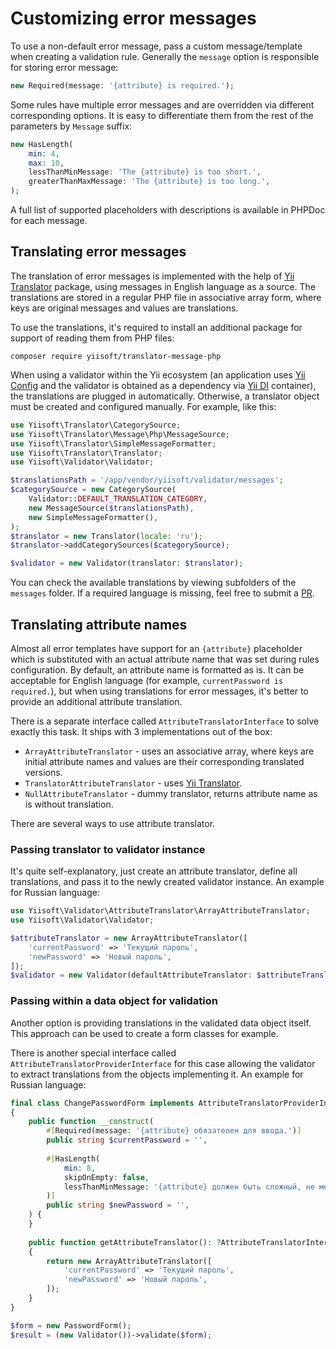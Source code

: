 # Customizing error messages

To use a non-default error message, pass a custom message/template when creating a validation rule. Generally the 
`message` option is responsible for storing error message:

```php
new Required(message: '{attribute} is required.');
```

Some rules have multiple error messages and are overridden via different corresponding options.
It is easy to differentiate them from the rest of the parameters by `Message` suffix:

```php
new HasLength(  
    min: 4,  
    max: 10,
    lessThanMinMessage: 'The {attribute} is too short.',  
    greaterThanMaxMessage: 'The {attribute} is too long.',  
);
```

A full list of supported placeholders with descriptions is available in PHPDoc for each message.

## Translating error messages

The translation of error messages is implemented with the help of [Yii Translator] package, using messages in English 
language as a source. The translations are stored in a regular PHP file in associative array form, where keys are 
original messages and values are translations. 

To use the translations, it's required to install an additional package for support of reading them from PHP files:

```shell
composer require yiisoft/translator-message-php
```

When using a validator within the Yii ecosystem (an application uses [Yii Config] and the validator is obtained as a 
dependency via [Yii DI] container), the translations are plugged in automatically. Otherwise, a translator object must 
be created and configured manually. For example, like this:

```php
use Yiisoft\Translator\CategorySource;
use Yiisoft\Translator\Message\Php\MessageSource;
use Yiisoft\Translator\SimpleMessageFormatter;
use Yiisoft\Translator\Translator;
use Yiisoft\Validator\Validator;

$translationsPath = '/app/vendor/yiisoft/validator/messages';
$categorySource = new CategorySource(
    Validator::DEFAULT_TRANSLATION_CATEGORY,
    new MessageSource($translationsPath),
    new SimpleMessageFormatter(),
);
$translator = new Translator(locale: 'ru');
$translator->addCategorySources($categorySource);

$validator = new Validator(translator: $translator);
```

You can check the available translations by viewing subfolders of the `messages` folder. If a required language is 
missing, feel free to submit a [PR].

## Translating attribute names

Almost all error templates have support for an `{attribute}` placeholder which is substituted with an actual attribute name 
that was set during rules configuration. By default, an attribute name is formatted as is. It can be acceptable for 
English language (for example, `currentPassword is required.`), but when using translations for error messages, it's 
better to provide an additional attribute translation.

There is a separate interface called `AttributeTranslatorInterface` to solve exactly this task. It ships with 3 
implementations out of the box:

- `ArrayAttributeTranslator` - uses an associative array, where keys are initial attribute names and values are their 
corresponding translated versions.
- `TranslatorAttributeTranslator` - uses [Yii Translator].
- `NullAttributeTranslator` - dummy translator, returns attribute name as is without translation.

There are several ways to use attribute translator.

### Passing translator to validator instance

It's quite self-explanatory, just create an attribute translator, define all translations, and pass it to the newly
created validator instance. An example for Russian language:

```php
use Yiisoft\Validator\AttributeTranslator\ArrayAttributeTranslator;
use Yiisoft\Validator\Validator;

$attributeTranslator = new ArrayAttributeTranslator([
    'currentPassword' => 'Текущий пароль',
    'newPassword' => 'Новый пароль',
]);
$validator = new Validator(defaultAttributeTranslator: $attributeTranslator);
```

### Passing within a data object for validation

Another option is providing translations in the validated data object itself. This approach can be used to create a form 
classes for example.

There is another special interface called `AttributeTranslatorProviderInterface` for this case allowing the validator to 
extract translations from the objects implementing it. An example for Russian language:

```php
final class ChangePasswordForm implements AttributeTranslatorProviderInterface  
{  
    public function __construct(  
        #[Required(message: '{attribute} обязателен для ввода.')]  
        public string $currentPassword = '',  
  
        #[HasLength(  
            min: 8,
            skipOnEmpty: false,  
            lessThanMinMessage: '{attribute} должен быть сложный, не менее 8 символов.'  
        )]  
        public string $newPassword = '',  
    ) {  
    }  
  
    public function getAttributeTranslator(): ?AttributeTranslatorInterface  
    {  
        return new ArrayAttributeTranslator([  
            'currentPassword' => 'Текущий пароль',  
            'newPassword' => 'Новый пароль',  
        ]);  
    }  
}

$form = new PasswordForm();    
$result = (new Validator())->validate($form);
```

[PR]: https://github.com/yiisoft/validator/pulls
[Yii Translator]: https://github.com/yiisoft/translator
[Yii Config]: https://github.com/yiisoft/config
[Yii DI]: https://github.com/yiisoft/di

